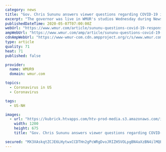 ```yaml
---
category: news
title: "Gov. Chris Sununu answers viewer questions regarding COVID-19 in New Hampshire"
excerpt: "The governor was live in WMUR's studios Wednesday during News 9 at 5:30 to answer viewer questions about the COVID-19 outbreak."
publishedDateTime: 2020-05-07T07:00:00Z
webUrl: "https://www.wmur.com/article/sununu-questions-covid-19-response-new-hampshire/32393257"
ampWebUrl: "https://www.wmur.com/amp/article/sununu-questions-covid-19-response-new-hampshire/32393257"
cdnAmpWebUrl: "https://www-wmur-com.cdn.ampproject.org/c/s/www.wmur.com/amp/article/sununu-questions-covid-19-response-new-hampshire/32393257"
type: article
quality: 71
heat: 71
published: false

provider:
  name: WMUR9
  domain: wmur.com

topics:
  - Coronavirus in US
  - Coronavirus

tags:
  - US-NH

images:
  - url: "https://kubrick.htvapps.com/htv-prod-media.s3.amazonaws.com/images/sununu-nh-coronavirus-0124-1584989842.jpg?crop=1.00xw:1.00xh;0,0&resize=1200:*"
    width: 1200
    height: 675
    title: "Gov. Chris Sununu answers viewer questions regarding COVID-19 in New Hampshire"

secured: "MX3XAskqtZCJE6LHytwxCCDTHn2gPcWRgDvoJRIZH5VOLpgBN4aXzBN4ilMQENwESP3qFMtTihG7b2iwwPLOax2ASTM8LgKma1sIyDMoyosVrtvmMc0Dz9P33jLJJQt2sZyczdt2c8G+ZmrpCpvOd1HB6zmkCRIPgItXhNnk/4fepj8NBGwsNH097H0fo5Xeq4jJFQ9tFT10OlB8c55cX/jyXgnFS1bD2zq8SsrMuLuOeZgKXST1/Z4r1/PoMXSFmb3+DcPfSN9jAuxK4Qe1p/GMx+07lAxq6ChGRAYbEydnVrzw3LF666P5cpqTBj20xcFC10u9gSpTPsQkxBKkPSdewFc+kqds4y2D5D6NhlEyoTweiIsx++C8DKtSsOr+IrCWKiYjEbdjj4UzMnsLBFq1HIaKikd7ItDiLziJzb3CK8/QpodmkGtx1kr4x3s5dVGoYK/If8DUn9E99/soBuzXc+Je6DZjvKS6yUVtBGY=;t8H2oxTxroUl9vR10j2brw=="
---
```


